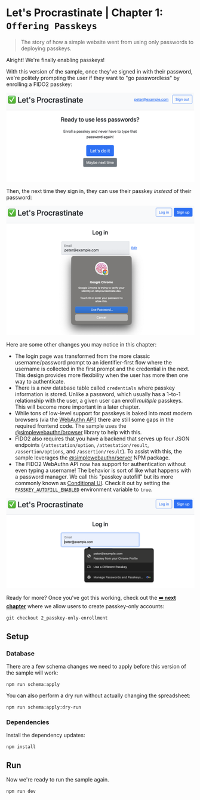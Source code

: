 # Let's Procrastinate | Chapter 1: `Offering Passkeys`

> The story of how a simple website went from using only passwords to deploying passkeys.

Alright! We're finally enabling passkeys!

With this version of the sample, once they've signed in with their password, we're politely prompting the user if they want to "go passwordless" by enrolling a FIDO2 passkey:

![Go passwordless](./media/chapter-1-go-passwordless.png)

Then, the next time they sign in, they can use their passkey _instead_ of their password:

![Use passkey](./media/chapter-1-use-passkey.png)

Here are some other changes you may notice in this chapter:

- The login page was transformed from the more classic username/password prompt to an identifier-first flow where the username is collected in the first prompt and the credential in the next. This design provides more flexibility when the user has more then one way to authenticate.
- There is a new database table called `credentials` where passkey information is stored. Unlike a password, which usually has a 1-to-1 relationship with the user, a given user can enroll _multiple_ passkeys. This will become more important in a later chapter.
- While tons of low-level support for passkeys is baked into most modern browsers (via the [WebAuthn API](https://developer.mozilla.org/en-US/docs/Web/API/Web_Authentication_API)) there are still some gaps in the required frontend code. The sample uses the [@simplewebauthn/browser](https://simplewebauthn.dev/docs/packages/browser) library to help with this.
- FIDO2 also requires that you have a backend that serves up four JSON endpoints (`/attestation/option`, `/attestation/result`, `/assertion/options`, and `/assertion/result`). To assist with this, the sample leverages the [@simplewebauthn/server](https://simplewebauthn.dev/docs/packages/server) NPM package.
- The FIDO2 WebAuthn API now has support for authentication without even typing a username! The behavior is sort of like what happens with a password manager. We call this "passkey autofill" but its more commonly known as [Conditional UI](https://passkeys.dev/docs/use-cases/bootstrapping/). Check it out by setting the [`PASSKEY_AUTOFILL_ENABLED`](./CONFIG.md#passkey_autofill_enabled) environment variable to `true`.

![Passkey autofill](./media/chapter-1-passkey-autofill.png)

Ready for more? Once you've got this working, check out the [**➡️ next chapter**](https://github.com/twistedstream/lets-procrastinate/tree/2_passkey-only-enrollment) where we allow users to create passkey-only accounts:

```shell
git checkout 2_passkey-only-enrollment
```

## Setup

### Database

There are a few schema changes we need to apply before this version of the sample will work:

```shell
npm run schema:apply
```

You can also perform a dry run without actually changing the spreadsheet:

```shell
npm run schema:apply:dry-run
```

### Dependencies

Install the dependency updates:

```shell
npm install
```

## Run

Now we're ready to run the sample again.

```shell
npm run dev
```
